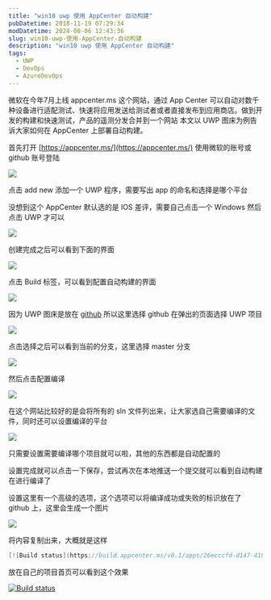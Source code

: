 ```yaml
---
title: "win10 uwp 使用 AppCenter 自动构建"
pubDatetime: 2018-11-19 07:29:34
modDatetime: 2024-08-06 12:43:36
slug: win10-uwp-使用-AppCenter-自动构建
description: "win10 uwp 使用 AppCenter 自动构建"
tags:
  - UWP
  - DevOps
  - AzureDevOps
---
```





微软在今年7月上线 appcenter.ms 这个网站，通过 App Center 可以自动对数千种设备进行适配测试、快速将应用发送给测试者或者直接发布到应用商店。做到开发的构建和快速测试，产品的遥测分发合并到一个网站
本文以 UWP 图床为例告诉大家如何在 AppCenter 上部署自动构建。

<!--more-->


<!-- CreateTime:2018/11/19 15:29:34 -->

<!-- 标签：uwp,DevOps,AzureDevOps -->

首先打开 [https://appcenter.ms/](https://appcenter.ms/) 使用微软的账号或 github 账号登陆

<!-- ![](images/img-win10 uwp 使用 AppCenter 自动构建0.png) -->

![](images/img-lindexi%2F2018116201329903.png)

点击 add new 添加一个 UWP 程序，需要写出 app 的命名和选择是哪个平台

没想到这个 AppCenter 默认选的是 IOS 差评，需要自己点击一个 Windows 然后点击 UWP 才可以

<!-- ![](images/img-win10 uwp 使用 AppCenter 自动构建1.png) -->

![](images/img-lindexi%2F2018116201455717.png)

创建完成之后可以看到下面的界面

<!-- ![](images/img-win10 uwp 使用 AppCenter 自动构建2.png) -->

![](images/img-lindexi%2F20181162016472.png)

点击 Build 标签，可以看到配置自动构建的界面

<!-- ![](images/img-win10 uwp 使用 AppCenter 自动构建3.png) -->

![](images/img-lindexi%2F2018116201730107.png)

因为 UWP 图床是放在 [github](https://github.com/lindexi/uwp) 所以这里选择 github 在弹出的页面选择 UWP 项目

<!-- ![](images/img-win10 uwp 使用 AppCenter 自动构建4.png) -->

![](images/img-lindexi%2F2018116201918333.png)

点击选择之后可以看到当前的分支，这里选择 master 分支

<!-- ![](images/img-win10 uwp 使用 AppCenter 自动构建5.png) -->

![](images/img-lindexi%2F2018116201957962.png)

然后点击配置编译

<!-- ![](images/img-win10 uwp 使用 AppCenter 自动构建6.png) -->

![](images/img-lindexi%2F2018116202027669.png)

在这个网站比较好的是会将所有的 sln 文件列出来，让大家选自己需要编译的文件，同时还可以设置编译的平台

<!-- ![](images/img-win10 uwp 使用 AppCenter 自动构建7.png) -->

![](images/img-lindexi%2F201811620211923.png)

只需要设置需要编译哪个项目就可以啦，其他的东西都是自动配置的

设置完成就可以点击一下保存，尝试再次在本地推送一个提交就可以看到自动构建在进行编译了

设置这里有一个高级的选项，这个选项可以将编译成功或失败的标识放在了 github 上，这里会生成一个图片

<!-- ![](images/img-win10 uwp 使用 AppCenter 自动构建8.png) -->

![](images/img-lindexi%2F2018116202312684.png)

将内容复制出来，大概就是这样

```csharp
[![Build status](https://build.appcenter.ms/v0.1/apps/26ecccfd-d147-4189-93ea-3d765a276176/branches/master/badge)](https://appcenter.ms)
```

放在自己的项目首页可以看到这个效果

[![Build status](https://build.appcenter.ms/v0.1/apps/ac2f6c8e-9024-48be-9451-b1ca9c4949d0/branches/master/badge)](https://appcenter.ms)

